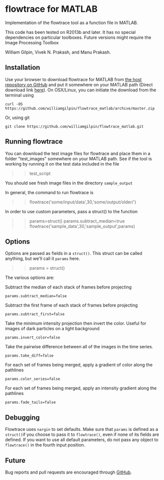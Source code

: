 # flowtrace for MATLAB

Implementation of the flowtrace tool as a function file in MATLAB.

This code has been tested on R2013b and later. It has no special dependencies on particular toolboxes. Future versions might require the Image Processing Toolbox

William Gilpin, Vivek N. Prakash, and Manu Prakash.

## Installation

Use your browser to download flowtrace for MATLAB from [the host repository on GitHub](https://github.com/williamgilpin/flowtrace_matlab) and put it somewhere on your MATLAB path (Direct download link [here](https://github.com/williamgilpin/flowtrace_matlab/archive/master.zip)). On OSX/Linux, you can initiate the download from the terminal using

	curl -OS https://github.com/williamgilpin/flowtrace_matlab/archive/master.zip

Or, using git

	git clone https://github.com/williamgilpin/flowtrace_matlab.git

## Running flowtrace

You can download the test image files for flowtrace and place them in a folder "test_images" somewhere on your MATLAB path. See if the tool is working by running it on the test data included in the file

  >> test_script

You should see fresh image files in the directory `sample_output`

In general, the command to run flowtrace is

  >> flowtrace('some/input/data',30,'some/output/older/')

In order to use custom parameters, pass a struct() to the function

  >> params=struct()
  >> params.subtract_median=true
  >> flowtrace('sample_data',30,'sample_output',params)

## Options

Options are passed as fields in a `struct()`. This struct can be called anything,
but we'll call it `params` here.
    
  >> params = struct()

The various options are:

Subtract the median of each stack of frames before projecting

	params.subtract_median=false

Subtract the first frame of each stack of frames before projecting

	params.subtract_first=false

Take the minimum intensity projection then invert the color. Useful for images of dark particles on a light background

	params.invert_color=false

Take the pairwise difference between all of the images in the time series.

	params.take_diff=false

For each set of frames being merged, apply a gradient of color along the pathlines

	params.color_series=false

For each set of frames being merged, apply an intensity gradient along the pathlines 

	params.fade_tails=false

## Debugging

Flowtrace uses `nargin` to set defaults. Make sure that `params` is defined as a `struct()`if you choose to pass it to `flowtrace()`, even if none of its fields are defined. If you want to use all default parameters, do not pass any object to `flowtrace()` in the fourth input position.

## Future

Bug reports and pull requests are encouraged through [GitHub](https://github.com/williamgilpin/flowtrace_matlab).


<script>
  (function(i,s,o,g,r,a,m){i['GoogleAnalyticsObject']=r;i[r]=i[r]||function(){
  (i[r].q=i[r].q||[]).push(arguments)},i[r].l=1*new Date();a=s.createElement(o),
  m=s.getElementsByTagName(o)[0];a.async=1;a.src=g;m.parentNode.insertBefore(a,m)
  })(window,document,'script','//www.google-analytics.com/analytics.js','ga');

  ga('create', 'UA-52823035-4', 'auto');
  ga('send', 'pageview');

</script>


